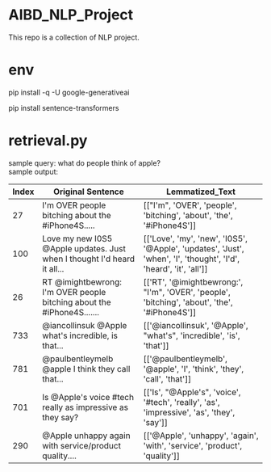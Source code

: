 # AIBD_NLP_Project
This repo is a collection of NLP project.

# env
pip install -q -U google-generativeai

pip install sentence-transformers

# retrieval.py
sample query: what do people think of apple? \
sample output:


| Index | Original Sentence                                                       | Lemmatized_Text                                                     |
|-------|-------------------------------------------------------------------------|---------------------------------------------------------------------|
| 27    | I'm OVER people bitching about the #iPhone4S.....                        | [["I'm", 'OVER', 'people', 'bitching', 'about', 'the', '#iPhone4S']] |
| 100   | Love my new I0S5 @Apple updates. Just when I thought I'd heard it all... | [['Love', 'my', 'new', 'I0S5', '@Apple', 'updates', 'Just', 'when', 'I', 'thought', 'I'd', 'heard', 'it', 'all']] |
| 26    | RT @imightbewrong: I'm OVER people bitching about the #iPhone4S.......   | [['RT', '@imightbewrong:', "I'm", 'OVER', 'people', 'bitching', 'about', 'the', '#iPhone4S']] |
| 733   | @iancollinsuk @Apple what's incredible, is that...                        | [['@iancollinsuk', '@Apple', "what's", 'incredible', 'is', 'that']]  |
| 781   | @paulbentleymelb @apple I think they call that...                        | [['@paulbentleymelb', '@apple', 'I', 'think', 'they', 'call', 'that']] |
| 701   | Is @Apple's voice #tech really as impressive as they say?                | [['Is', "@Apple's", 'voice', '#tech', 'really', 'as', 'impressive', 'as', 'they', 'say']] |
| 290   | @Apple unhappy again with service/product quality....                    | [['@Apple', 'unhappy', 'again', 'with', 'service', 'product', 'quality']] |
